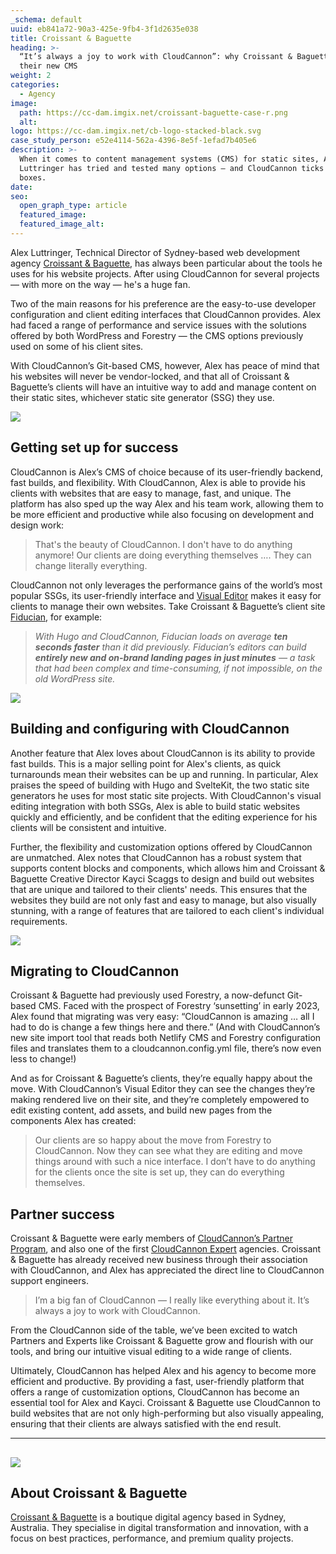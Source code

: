 ```yaml
---
_schema: default
uuid: eb841a72-90a3-425e-9fb4-3f1d2635e038
title: Croissant & Baguette
heading: >-
  “It’s always a joy to work with CloudCannon”: why Croissant & Baguette love
  their new CMS
weight: 2
categories:
  - Agency
image:
  path: https://cc-dam.imgix.net/croissant-baguette-case-r.png
  alt:
logo: https://cc-dam.imgix.net/cb-logo-stacked-black.svg
case_study_person: e52e4114-562a-4396-8e5f-1efad7b405e6
description: >-
  When it comes to content management systems (CMS) for static sites, Alex
  Luttringer has tried and tested many options — and CloudCannon ticks all his
  boxes.
date:
seo:
  open_graph_type: article
  featured_image:
  featured_image_alt:
---
```

Alex Luttringer, Technical Director of Sydney-based web development agency [Croissant & Baguette](https://croissantbaguette.com.au/), has always been particular about the tools he uses for his website projects. After using CloudCannon for several projects — with more on the way — he's a huge fan.

Two of the main reasons for his preference are the easy-to-use developer configuration and client editing interfaces that CloudCannon provides. Alex had faced a range of performance and service issues with the solutions offered by both WordPress and Forestry — the CMS options previously used on some of his client sites.

With CloudCannon’s Git-based CMS, however, Alex has peace of mind that his websites will never be vendor-locked, and that all of Croissant & Baguette’s clients will have an intuitive way to add and manage content on their static sites, whichever static site generator (SSG) they use.

![](https://cc-dam.imgix.net/croissant-device-katenixon.png)

## Getting set up for success

CloudCannon is Alex’s CMS of choice because of its user-friendly backend, fast builds, and flexibility. With CloudCannon, Alex is able to provide his clients with websites that are easy to manage, fast, and unique. The platform has also sped up the way Alex and his team work, allowing them to be more efficient and productive while also focusing on development and design work:

> That's the beauty of CloudCannon. I don't have to do anything anymore! Our clients are doing everything themselves …. They can change literally everything.

CloudCannon not only leverages the performance gains of the world’s most popular SSGs, its user-friendly interface and [Visual Editor](https://cloudcannon.com/for-content-editors/) makes it easy for clients to manage their own websites. Take Croissant & Baguette’s client site [Fiducian](https://www.fiducian.com.au/), for example:

> *With Hugo and CloudCannon, Fiducian loads on average&nbsp;**ten seconds faster**&nbsp;than it did previously. Fiducian’s editors can build **entirely new and on-brand landing pages in just minutes**&nbsp;— a task that had been complex and time-consuming, if not impossible, on the old WordPress site.*

*![](https://cc-dam.imgix.net/croissant-device-fiducianspace.png)*

## Building and configuring with CloudCannon

Another feature that Alex loves about CloudCannon is its ability to provide fast builds. This is a major selling point for Alex's clients, as quick turnarounds mean their websites can be up and running. In particular, Alex praises the speed of building with Hugo and SvelteKit, the two static site generators he uses for most static site projects. With CloudCannon's visual editing integration with both SSGs, Alex is able to build static websites quickly and efficiently, and be confident that the editing experience for his clients will be consistent and intuitive.

Further, the flexibility and customization options offered by CloudCannon are unmatched. Alex notes that CloudCannon has a robust system that supports content blocks and components, which allows him and Croissant & Baguette Creative Director Kayci Scaggs to design and build out websites that are unique and tailored to their clients' needs. This ensures that the websites they build are not only fast and easy to manage, but also visually stunning, with a range of features that are tailored to each client's individual requirements.

![](https://cc-dam.imgix.net/home-fiducian-components.png)

## Migrating to CloudCannon

Croissant & Baguette had previously used Forestry, a now-defunct Git-based CMS. Faced with the prospect of Forestry ‘sunsetting’ in early 2023, Alex found that migrating was very easy: “CloudCannon is amazing … all I had to do is change a few things here and there.” (And with CloudCannon’s new site import tool that reads both Netlify CMS and Forestry configuration files and translates them to a cloudcannon.config.yml file, there’s now even less to change!)

And as for Croissant & Baguette’s clients, they’re equally happy about the move. With CloudCannon’s Visual Editor they can see the changes they’re making rendered live on their site, and they’re completely empowered to edit existing content, add assets, and build new pages from the components Alex has created:

> Our clients are so happy about the move from Forestry to CloudCannon. Now they can see what they are editing and move things around with such a nice interface. I don’t have to do anything for the clients once the site is set up, they can do everything themselves.

## Partner success

Croissant & Baguette were early members of [CloudCannon’s Partner Program](https://cloudcannon.com/partner-program/), and also one of the first [CloudCannon Expert](https://cloudcannon.com/experts/) agencies. Croissant & Baguette has already received new business through their association with CloudCannon, and Alex has appreciated the direct line to CloudCannon support engineers.

> I’m a big fan of CloudCannon — I really like everything about it. It’s always a joy to work with CloudCannon.

From the CloudCannon side of the table, we’ve been excited to watch Partners and Experts like Croissant & Baguette grow and flourish with our tools, and bring our intuitive visual editing to a wide range of clients.

Ultimately, CloudCannon has helped Alex and his agency to become more efficient and productive. By providing a fast, user-friendly platform that offers a range of customization options, CloudCannon has become an essential tool for Alex and Kayci. Croissant & Baguette use CloudCannon to build websites that are not only high-performing but also visually appealing, ensuring that their clients are always satisfied with the end result.

---

## ![](https://cc-dam.imgix.net/croissant-device-croissant.png)

## About Croissant & Baguette

[Croissant & Baguette](https://croissantbaguette.com.au) is a boutique digital agency based in Sydney, Australia. They specialise in digital transformation and innovation, with a focus on best practices, performance, and premium quality projects.
